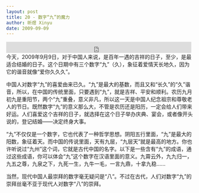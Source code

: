 ```yaml
---
layout: post
title: 20 - 数字“九”的魔力
author: 昕煜 Xinyu
date: 2009-09-09
---
```


<iframe src="https://archive.org/embed/slowchinese_201909/Slow_Chinese_020.mp3" width="500" height="30" frameborder="0" webkitallowfullscreen="true" mozallowfullscreen="true" allowfullscreen></iframe>
今天，2009年9月9日，对于中国人来说，是百年一遇的吉祥的日子，至少，是最适合结婚的日子。这个日期中有三个数字“九”（久），象征着爱情天长地久，因为它的谐音就像“爱你久久久”。

中国人对数字“九”的喜爱由来已久。“九”是最大的基数，而且又和“长久”的“久”谐音，所以，在中国的传统里面，只要遇到“九”，就是吉祥、平安和顺利。农历九月初九是重阳节，两个“九”重叠，意义非凡，所以这一天是中国人纪念祖宗和尊敬老人的节日。既然数字“九”的意义那么大，不管是农历还是阳历，一定会给人们带来好运。人们喜爱这个吉祥的日子，就选择在这个日子举办庆典、宴会，或者像开头说的，登记结婚——决定终身大事。

“九”不仅仅是一个数字，它也代表了一种哲学思想。阴阳五行里面，“九”是最大的阳数，象征着天。而中国的传说里面，天有九层，“九层天”就是最高的地方。你也许听说过“九州”这个词，它就是古代中国的名字。以下是一些含有“九”的成语，通过这些成语，你可以体会“九”这个数字在汉语里面的意义。九霄云外，九九归一，九五之尊，九泉之下，九死一生，九牛一毛，一言九鼎，十拿九稳……

当然，现代中国人最崇拜的数字毫无疑问是“八”。不过在古代，人们对数字“九”的崇拜丝毫不亚于现代人对数字“八”的崇拜。

 

